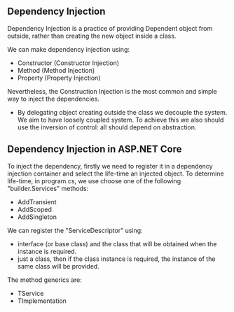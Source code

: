 ﻿## Dependency Injection

Dependency Injection is a practice of providing Dependent object from outside, rather than creating the new object inside a class.

We can make dependency injection using:
- Constructor (Constructor Injection)
- Method (Method Injection)
- Property (Property Injection)

Nevertheless, the Construction Injection is the most common and simple way to inject the dependencies. 

- By delegating object creating outside the class we decouple the system.
	We aim to have loosely coupled system.
	To achieve this we also should use the inversion of control: all should depend on abstraction.

## Dependency Injection in ASP.NET Core

To inject the dependency, firstly we need to register it in a dependency injection container and select the life-time an injected object.
To determine life-time, in program.cs, we use choose one of the following "builder.Services" methods:
- AddTransient
- AddScoped
- AddSingleton

We can register the "ServiceDescriptor" using: 
- interface (or base class) and the class that will be obtained when the instance is required.
- just a class, then if the class instance is required, the instance of the same class will be provided. 

The method generics are:
- TService
- TImplementation